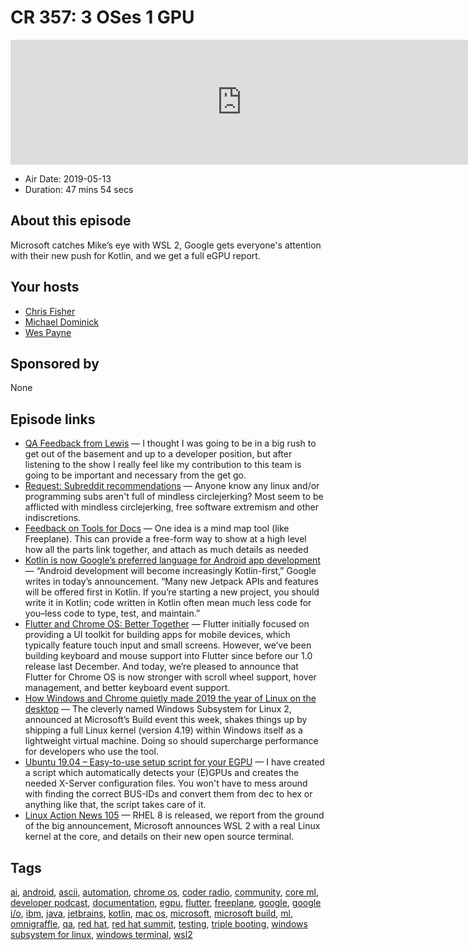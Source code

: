 # CR 357: 3 OSes 1 GPU

<iframe src="https://player.fireside.fm/v2/MLf2ZzhC+ENiXpL0g?theme=dark" width="740" height="200" frameborder="0" scrolling="no"></iframe>

* Air Date: 2019-05-13
* Duration: 47 mins 54 secs

## About this episode

Microsoft catches Mike’s eye with WSL 2, Google gets everyone's attention with their new push for Kotlin, and we get a full eGPU report.

## Your hosts
* [Chris Fisher](https://coder.show/hosts/chrislas)
* [Michael Dominick](https://coder.show/hosts/michael)
* [Wes Payne](https://coder.show/hosts/wespayne)

## Sponsored by

None



## Episode links

  * [QA Feedback from Lewis](https://pastebin.com/apwXZNCs "QA Feedback from Lewis") — I thought I was going to be in a big rush to get out of the basement and up to a developer position, but after listening to the show I really feel like my contribution to this team is going to be important and necessary from the get go.
  * [Request: Subreddit recommendations](https://www.reddit.com/r/CoderRadio/comments/bmsqal/request_subreddit_recommendations/ "Request: Subreddit recommendations") — Anyone know any linux and/or programming subs aren't full of mindless circlejerking? Most seem to be afflicted with mindless circlejerking, free software extremism and other indiscretions.
  * [Feedback on Tools for Docs](https://pastebin.com/DpJZPRXx "Feedback on Tools for Docs") — One idea is a mind map tool (like Freeplane). This can provide a free-form way to show at a high level how all the parts link together, and attach as much details as needed 
  * [Kotlin is now Google’s preferred language for Android app development](https://techcrunch.com/2019/05/07/kotlin-is-now-googles-preferred-language-for-android-app-development/ "Kotlin is now Google’s preferred language for Android app development") — “Android development will become increasingly Kotlin-first,” Google writes in today’s announcement. “Many new Jetpack APIs and features will be offered first in Kotlin. If you’re starting a new project, you should write it in Kotlin; code written in Kotlin often mean much less code for you–less code to type, test, and maintain.”
  * [Flutter and Chrome OS: Better Together](https://developers.googleblog.com/2019/05/flutter-and-chrome-os-better-together.html "Flutter and Chrome OS: Better Together") — Flutter initially focused on providing a UI toolkit for building apps for mobile devices, which typically feature touch input and small screens. However, we’ve been building keyboard and mouse support into Flutter since before our 1.0 release last December. And today, we’re pleased to announce that Flutter for Chrome OS is now stronger with scroll wheel support, hover management, and better keyboard event support.
  * [How Windows and Chrome quietly made 2019 the year of Linux on the desktop](https://www.pcworld.com/article/3394680/how-windows-and-chrome-quietly-made-2019-the-year-of-linux-on-the-desktop.html "How Windows and Chrome quietly made 2019 the year of Linux on the desktop") — The cleverly named Windows Subsystem for Linux 2, announced at Microsoft’s Build event this week, shakes things up by shipping a full Linux kernel (version 4.19) within Windows itself as a lightweight virtual machine. Doing so should supercharge performance for developers who use the tool.
  * [Ubuntu 19.04 – Easy-to-use setup script for your EGPU](https://egpu.io/forums/thunderbolt-linux-setup/ubuntu-19-04-easy-to-use-setup-script-for-your-egpu/ "Ubuntu 19.04 – Easy-to-use setup script for your EGPU") — I have created a script which automatically detects your (E)GPUs and creates the needed X-Server configuration files. You won't have to mess around with finding the correct BUS-IDs and convert them from dec to hex or anything like that, the script takes care of it.
  * [Linux Action News 105](https://linuxactionnews.com/105 "Linux Action News 105") — RHEL 8 is released, we report from the ground of the big announcement, Microsoft announces WSL 2 with a real Linux kernel at the core, and details on their new open source terminal.



## Tags

[ai](https://coder.show/tags/ai), [android](https://coder.show/tags/android), [ascii](https://coder.show/tags/ascii), [automation](https://coder.show/tags/automation), [chrome os](https://coder.show/tags/chrome%20os), [coder radio](https://coder.show/tags/coder%20radio), [community](https://coder.show/tags/community), [core ml](https://coder.show/tags/core%20ml), [developer podcast](https://coder.show/tags/developer%20podcast), [documentation](https://coder.show/tags/documentation), [egpu](https://coder.show/tags/egpu), [flutter](https://coder.show/tags/flutter), [freeplane](https://coder.show/tags/freeplane), [google](https://coder.show/tags/google), [google i/o](https://coder.show/tags/google%20i%2Fo), [ibm](https://coder.show/tags/ibm), [java](https://coder.show/tags/java), [jetbrains](https://coder.show/tags/jetbrains), [kotlin](https://coder.show/tags/kotlin), [mac os](https://coder.show/tags/mac%20os), [microsoft](https://coder.show/tags/microsoft), [microsoft build](https://coder.show/tags/microsoft%20build), [ml](https://coder.show/tags/ml), [omnigraffle](https://coder.show/tags/omnigraffle), [qa](https://coder.show/tags/qa), [red hat](https://coder.show/tags/red%20hat), [red hat summit](https://coder.show/tags/red%20hat%20summit), [testing](https://coder.show/tags/testing), [triple booting](https://coder.show/tags/triple%20booting), [windows subsystem for linux](https://coder.show/tags/windows%20subsystem%20for%20linux), [windows terminal](https://coder.show/tags/windows%20terminal), [wsl2](https://coder.show/tags/wsl2)